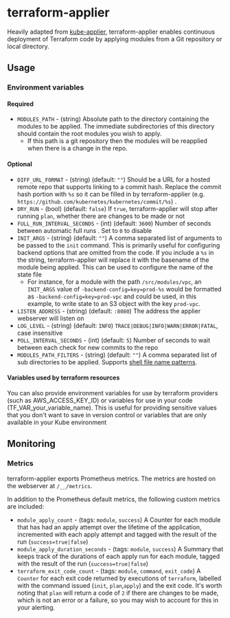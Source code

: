 # terraform-applier

Heavily adapted from
[kube-applier](https://github.com/utilitywarehouse/kube-applier),
terraform-applier enables continuous deployment of Terraform code by applying
modules from a Git repository or local directory.

## Usage

### Environment variables

#### Required

- `MODULES_PATH` - (string) Absolute path to the directory containing the modules
  to be applied. The immediate subdirectories of this directory should contain
  the root modules you wish to apply.
  - If this path is a git repository then the modules will be reapplied when
    there is a change in the repo.

#### Optional

- `DIFF_URL_FORMAT` - (string) (default: `""`) Should be a URL for a hosted remote repo that supports linking to a commit hash. Replace the commit
  hash portion with `%s` so it can be filled in by terraform-applier (e.g. `https://github.com/kubernetes/kubernetes/commit/%s`) .
- `DRY_RUN` - (bool) (default: `false`) If `true`, terraform-applier will stop after running `plan`, whether there are changes to be made or not
- `FULL_RUN_INTERVAL_SECONDS` - (int) (default: `3600`) Number of seconds between automatic full runs . Set to `0` to disable
- `INIT_ARGS` - (string) (default: `""`) A comma separated list of arguments to be passed to the `init` command. This is primarily useful for
  configuring backend options that are omitted from the code. If you include a `%s` in the string, terraform-applier will replace
  it with the basename of the module being applied. This can be used to configure the name of the state file
  - For instance, for a module with the path `/src/modules/vpc`, an `INIT_ARGS` value of `-backend-config=key=prod-%s` would be
    formatted as `-backend-config=key=prod-vpc` and could be used, in this example, to write state to an S3 object with the key
    `prod-vpc`.
- `LISTEN_ADDRESS` - (string) (default: `:8080`) The address the applier webserver will listen on
- `LOG_LEVEL` - (string) (default: `INFO`) `TRACE|DEBUG|INFO|WARN|ERROR|FATAL`, case insensitive
- `POLL_INTERVAL_SECONDS` - (int) (default: `5`) Number of seconds to wait between each check for new commits to the repo
- `MODULES_PATH_FILTERS` - (string) (default: `""`) A comma separated list of sub directories to be applied. Supports [shell file name patterns](https://golang.org/pkg/path/filepath/#Match).

#### Variables used by terraform resources

You can also provide environment variables for use by terraform providers (such as AWS_ACCESS_KEY_ID) or variables for use in your
code (TF_VAR_your_variable_name). This is useful for providing sensitive values that you don't want to save in version control or
variables that are only available in your Kube environment

## Monitoring

### Metrics

terraform-applier exports Prometheus metrics. The metrics are hosted on the webserver at `/__/metrics`.

In addition to the Prometheus default metrics, the following custom metrics are included:

- `module_apply_count` - (tags: `module`, `success`) A Counter for each module that has had an apply attempt over the lifetime of
  the application, incremented with each apply attempt and tagged with the result of the run (`success=true|false`)
- `module_apply_duration_seconds` - (tags: `module`, `success`) A Summary that keeps track of the durations of each apply run for
  each module, tagged with the result of the run (`success=true|false`)
- `terraform_exit_code_count` - (tags: `module`, `command`, `exit_code`) A `Counter` for each exit code returned by executions of
  `terraform`, labelled with the command issued (`init`, `plan`,`apply`) and the exit code. It's worth noting that `plan` will
  return a code of `2` if there are changes to be made, which is not an error or a failure, so you may wish to account for this in your alerting.
